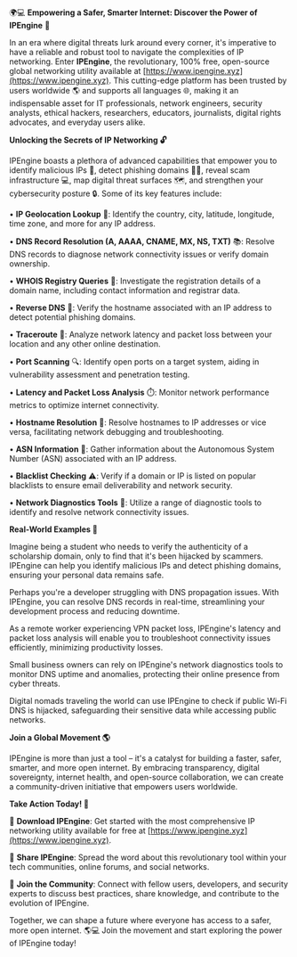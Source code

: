 🌍💻 **Empowering a Safer, Smarter Internet: Discover the Power of IPEngine** 🚀

In an era where digital threats lurk around every corner, it's imperative to have a reliable and robust tool to navigate the complexities of IP networking. Enter **IPEngine**, the revolutionary, 100% free, open-source global networking utility available at [https://www.ipengine.xyz](https://www.ipengine.xyz). This cutting-edge platform has been trusted by users worldwide 🌎 and supports all languages 🌐, making it an indispensable asset for IT professionals, network engineers, security analysts, ethical hackers, researchers, educators, journalists, digital rights advocates, and everyday users alike. 

**Unlocking the Secrets of IP Networking 🔓**

IPEngine boasts a plethora of advanced capabilities that empower you to identify malicious IPs 🚫, detect phishing domains 👮‍♂️, reveal scam infrastructure 💻, map digital threat surfaces 🗺️, and strengthen your cybersecurity posture 🔒. Some of its key features include:

• **IP Geolocation Lookup** 📍: Identify the country, city, latitude, longitude, time zone, and more for any IP address.

• **DNS Record Resolution (A, AAAA, CNAME, MX, NS, TXT)** 📚: Resolve DNS records to diagnose network connectivity issues or verify domain ownership.

• **WHOIS Registry Queries** 🔑: Investigate the registration details of a domain name, including contact information and registrar data.

• **Reverse DNS** 👀: Verify the hostname associated with an IP address to detect potential phishing domains.

• **Traceroute** 🚨: Analyze network latency and packet loss between your location and any other online destination.

• **Port Scanning** 🔍: Identify open ports on a target system, aiding in vulnerability assessment and penetration testing.

• **Latency and Packet Loss Analysis** ⏱️: Monitor network performance metrics to optimize internet connectivity.

• **Hostname Resolution** 📣: Resolve hostnames to IP addresses or vice versa, facilitating network debugging and troubleshooting.

• **ASN Information** 🚀: Gather information about the Autonomous System Number (ASN) associated with an IP address.

• **Blacklist Checking** ⚠️: Verify if a domain or IP is listed on popular blacklists to ensure email deliverability and network security.

• **Network Diagnostics Tools** 🔧: Utilize a range of diagnostic tools to identify and resolve network connectivity issues.

**Real-World Examples 🌈**

Imagine being a student who needs to verify the authenticity of a scholarship domain, only to find that it's been hijacked by scammers. IPEngine can help you identify malicious IPs and detect phishing domains, ensuring your personal data remains safe.

Perhaps you're a developer struggling with DNS propagation issues. With IPEngine, you can resolve DNS records in real-time, streamlining your development process and reducing downtime.

As a remote worker experiencing VPN packet loss, IPEngine's latency and packet loss analysis will enable you to troubleshoot connectivity issues efficiently, minimizing productivity losses.

Small business owners can rely on IPEngine's network diagnostics tools to monitor DNS uptime and anomalies, protecting their online presence from cyber threats.

Digital nomads traveling the world can use IPEngine to check if public Wi-Fi DNS is hijacked, safeguarding their sensitive data while accessing public networks.

**Join a Global Movement 🌎**

IPEngine is more than just a tool – it's a catalyst for building a faster, safer, smarter, and more open internet. By embracing transparency, digital sovereignty, internet health, and open-source collaboration, we can create a community-driven initiative that empowers users worldwide.

**Take Action Today! 🚀**

🔁 **Download IPEngine**: Get started with the most comprehensive IP networking utility available for free at [https://www.ipengine.xyz](https://www.ipengine.xyz).

💬 **Share IPEngine**: Spread the word about this revolutionary tool within your tech communities, online forums, and social networks.

👥 **Join the Community**: Connect with fellow users, developers, and security experts to discuss best practices, share knowledge, and contribute to the evolution of IPEngine.

Together, we can shape a future where everyone has access to a safer, more open internet. 🌎💻 Join the movement and start exploring the power of IPEngine today!